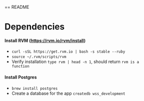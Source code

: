 == README

# Dependencies
#### Install RVM (https://rvm.io/rvm/install)
* `curl -sSL https://get.rvm.io | bash -s stable --ruby`
* `source ~/.rvm/scripts/rvm`
* Verify installation `type rvm | head -n 1`, should return `rvm is a function`

#### Install Postgres
* `brew install postgres`
* Create a database for the app `createdb wss_development`
